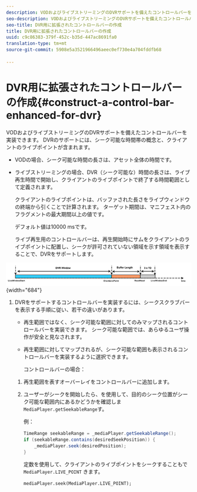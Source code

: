 ```yaml
---
description: VODおよびライブストリーミングのDVRサポートを備えたコントロールバーを実装できます。 DVRのサポートには、シーク可能な時間帯の概念と、クライアントのライブポイントが含まれます。
seo-description: VODおよびライブストリーミングのDVRサポートを備えたコントロールバーを実装できます。 DVRのサポートには、シーク可能な時間帯の概念と、クライアントのライブポイントが含まれます。
seo-title: DVR用に拡張されたコントロールバーの作成
title: DVR用に拡張されたコントロールバーの作成
uuid: c9c86383-379f-452c-b35d-447ac8691fa0
translation-type: tm+mt
source-git-commit: 5908e5a3521966496aeec0ef730e4a704fddfb68

---
```



# DVR用に拡張されたコントロールバーの作成{#construct-a-control-bar-enhanced-for-dvr}

VODおよびライブストリーミングのDVRサポートを備えたコントロールバーを実装できます。 DVRのサポートには、シーク可能な時間帯の概念と、クライアントのライブポイントが含まれます。

* VODの場合、シーク可能な時間の長さは、アセット全体の時間です。
* ライブストリーミングの場合、DVR（シーク可能な）時間の長さは、ライブ再生時間で開始し、クライアントのライブポイントで終了する時間範囲として定義されます。

   クライアントのライブポイントは、バッファされた長さをライブウィンドウの終端から引くことで計算されます。 ターゲット期間は、マニフェスト内のフラグメントの最大期間以上の値です。

   デフォルト値は10000 msです。

   ライブ再生用のコントロールバーは、再生開始時にサムをクライアントのライブポイントに配置し、シークが許可されていない領域を示す領域を表示することで、DVRをサポートします。

<!--<a id="fig_37A39A28BA714BA5A2C461357ED5BD41"></a>-->

![](assets/dvr-window.PNG){width=&quot;684&quot;}

1. DVRをサポートするコントロールバーを実装するには、シークスクラブバーを表示する手順に従い、若干の違いがあります。

   * 再生範囲ではなく、シーク可能な範囲に対してのみマップされるコントロールバーを実装できます。 シーク可能な範囲では、あらゆるユーザ操作が安全と見なされます。
   * 再生範囲に対してマップされるが、シーク可能な範囲も表示されるコントロールバーを実装するように選択できます。

      コントロールバーの場合：
   1. 再生範囲を表すオーバーレイをコントロールバーに追加します。
   1. ユーザーがシークを開始したら、を使用して、目的のシーク位置がシーク可能な範囲内にあるかどうかを確認しま `MediaPlayer.getSeekableRange`す。

      例：

      ```java
      TimeRange seekableRange = _mediaPlayer.getSeekableRange(); 
      if (seekableRange.contains(desiredSeekPosition)) { 
          _mediaPlayer.seek(desiredPosition); 
      }
      ```

      定数を使用して、クライアントのライブポイントをシークすることもで `MediaPlayer.LIVE_POINT` きます。

      ```
      mediaPlayer.seek(MediaPlayer.LIVE_POINT);
      ```
